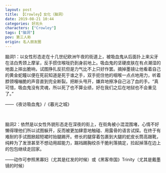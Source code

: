 ```yaml
---
layout: post
title: 【Crowley】女化（脑洞）
date: 2019-08-21 10:44
categories: 好兆头
characters: ["Crowley"]
tags: ["脑洞"]
pov: 第三人称
origin: 名人朋友圈
---
```


脑洞1：以女性形态走在十几世纪欧洲午夜的街道上，被吸血鬼从后面扑上来尖牙在洁白秀颈上摩挲，反手掼住喉咙扔到身前地上。吸血鬼的坚硬皮肤在有点潮湿的地面上摔出脆响，试图挣扎反抗但是力气比不上只好作罢。摘掉墨镜让他看着自己的黄金蛇瞳以便在死前知道是死于谁之手，双手扼住他的咽喉一点点地用力，听着脖颈嘎嘣脆的声音直到完全断裂。把断头甩开，嫌弃地擦净自己沾了血的手。“真可惜，吸血鬼没有灵魂，所以死了也不算业绩，好在我们之后在地狱也不会重见了。”

——《夜访吸血鬼》/《暮光之城》

<br>

脑洞2：依然是以女性外貌形态走在深夜的街上，在街角被小混混围堵，心情不好懒得理他们所以试图躲开，反而被更加肆意地触碰、用露骨的语言试探。在终于有难耐的手试图掀超短裙时抬腿踢开。修长的腿穿着包裹到大腿的蛇皮长筒高跟靴，纯粹为了发泄甚至不想动用超能力，踹裆踢胸绞杀干脆利落搞定，捡起掉落在边上的包包继续走回家。

——动作可参照黑寡妇（尤其是红发的时候）或《黑客帝国》Trinity（尤其是戴墨镜的时候）
